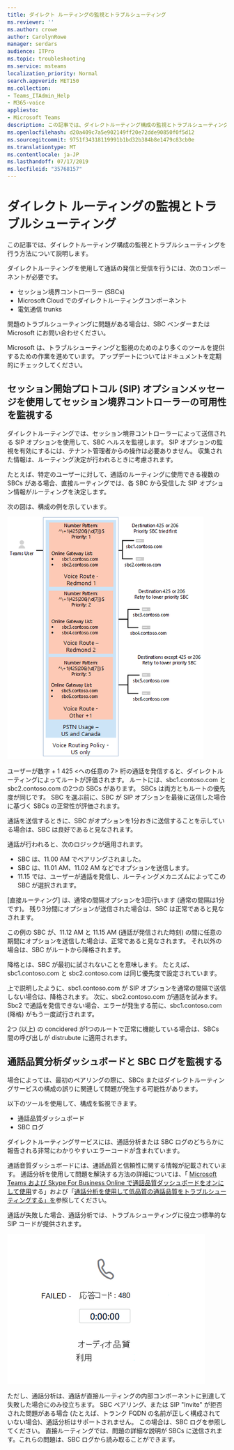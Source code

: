 ```yaml
---
title: ダイレクト ルーティングの監視とトラブルシューティング
ms.reviewer: ''
ms.author: crowe
author: CarolynRowe
manager: serdars
audience: ITPro
ms.topic: troubleshooting
ms.service: msteams
localization_priority: Normal
search.appverid: MET150
ms.collection:
- Teams_ITAdmin_Help
- M365-voice
appliesto:
- Microsoft Teams
description: この記事では、ダイレクトルーティング構成の監視とトラブルシューティングを行う方法について説明します。
ms.openlocfilehash: d20a409c7a5e902149ff20e72dde90850f0f5d12
ms.sourcegitcommit: 9751f34318119991b1bd32b384b8e1479c83cb0e
ms.translationtype: MT
ms.contentlocale: ja-JP
ms.lasthandoff: 07/17/2019
ms.locfileid: "35768157"
---
```

# <a name="monitor-and-troubleshoot-direct-routing"></a>ダイレクト ルーティングの監視とトラブルシューティング

この記事では、ダイレクトルーティング構成の監視とトラブルシューティングを行う方法について説明します。 

ダイレクトルーティングを使用して通話の発信と受信を行うには、次のコンポーネントが必要です。 

- セッション境界コントローラー (SBCs) 
- Microsoft Cloud でのダイレクトルーティングコンポーネント 
- 電気通信 trunks 

問題のトラブルシューティングに問題がある場合は、SBC ベンダーまたは Microsoft にお問い合わせください。 

Microsoft は、トラブルシューティングと監視のためのより多くのツールを提供するための作業を進めています。 アップデートについてはドキュメントを定期的にチェックしてください。 

## <a name="monitoring-availability-of-session-border-controllers-using-session-initiation-protocol-sip-options-messages"></a>セッション開始プロトコル (SIP) オプションメッセージを使用してセッション境界コントローラーの可用性を監視する

ダイレクトルーティングでは、セッション境界コントローラーによって送信される SIP オプションを使用して、SBC ヘルスを監視します。 SIP オプションの監視を有効にするには、テナント管理者からの操作は必要ありません。 収集された情報は、ルーティング決定が行われるときに考慮されます。 

たとえば、特定のユーザーに対して、通話のルーティングに使用できる複数の SBCs がある場合、直接ルーティングでは、各 SBC から受信した SIP オプション情報がルーティングを決定します。 

次の図は、構成の例を示しています。 

![SIP オプション構成の例](media/sip-options-config-example.png)

ユーザーが数字 + 1 425 \<への任意の 7> 桁の通話を発信すると、ダイレクトルーティングによってルートが評価されます。 ルートには、sbc1.contoso.com と sbc2.contoso.com の2つの SBCs があります。 SBCs は両方ともルートの優先度が同じです。 SBC を選ぶ前に、SBC が SIP オプションを最後に送信した場合に基づく SBCs の正常性が評価されます。 

通話を送信するときに、SBC がオプションを1分おきに送信することを示している場合は、SBC は良好であると見なされます。  

通話が行われると、次のロジックが適用されます。

- SBC は、11.00 AM でペアリングされました。  
- SBC は、11.01 AM、11.02 AM などでオプションを送信します。  
- 11.15 では、ユーザーが通話を発信し、ルーティングメカニズムによってこの SBC が選択されます。 

[直接ルーティング] は、通常の間隔オプションを3回行います (通常の間隔は1分です)。 残り3分間にオプションが送信された場合は、SBC は正常であると見なされます。

この例の SBC が、11.12 AM と 11.15 AM (通話が発信された時刻) の間に任意の期間にオプションを送信した場合は、正常であると見なされます。 それ以外の場合は、SBC がルートから降格されます。 

降格とは、SBC が最初に試されないことを意味します。 たとえば、sbc1.contoso.com と sbc2.contoso.com は同じ優先度で設定されています。  

上で説明したように、sbc1.contoso.com が SIP オプションを通常の間隔で送信しない場合は、降格されます。 次に、sbc2.contoso.com が通話を試みます。 Sbc2 で通話を発信できない場合、エラーが発生する前に、sbc1.contoso.com (降格) がもう一度試行されます。 

2つ (以上) の concidered が1つのルートで正常に機能している場合は、SBCs 間の呼び出しが distrubute に適用されます。

## <a name="monitor-call-quality-analytics-dashboard-and-sbc-logs"></a>通話品質分析ダッシュボードと SBC ログを監視する 
 
場合によっては、最初のペアリングの際に、SBCs またはダイレクトルーティングサービスの構成の誤りに関連して問題が発生する可能性があります。 

以下のツールを使用して、構成を監視できます。  
 
- 通話品質ダッシュボード 
- SBC ログ 

ダイレクトルーティングサービスには、通話分析または SBC ログのどちらかに報告される非常にわかりやすいエラーコードが含まれています。 

通話音質ダッシュボードには、通話品質と信頼性に関する情報が記載されています。 通話分析を使用して問題を解決する方法の詳細については、「 [Microsoft Teams および Skype For Business Online で通話品質ダッシュボードをオンにして使用](https://docs.microsoft.com/SkypeForBusiness/using-call-quality-in-your-organization/turning-on-and-using-call-quality-dashboard)する」および「[通話分析を使用して低品質の通話品質をトラブルシューティングする」を](https://docs.microsoft.com/SkypeForBusiness/using-call-quality-in-your-organization/use-call-analytics-to-troubleshoot-poor-call-quality)参照してください。 

通話が失敗した場合、通話分析では、トラブルシューティングに役立つ標準的な SIP コードが提供されます。 

![通話の失敗に関する SIP コードの例](media/failed-response-code.png)

ただし、通話分析は、通話が直接ルーティングの内部コンポーネントに到達して失敗した場合にのみ役立ちます。 SBC ペアリング、または SIP "Invite" が拒否された問題がある場合 (たとえば、トランク FQDN の名前が正しく構成されていない場合)、通話分析はサポートされません。 この場合は、SBC ログを参照してください。 直接ルーティングでは、問題の詳細な説明が SBCs に送信されます。これらの問題は、SBC ログから読み取ることができます。 

